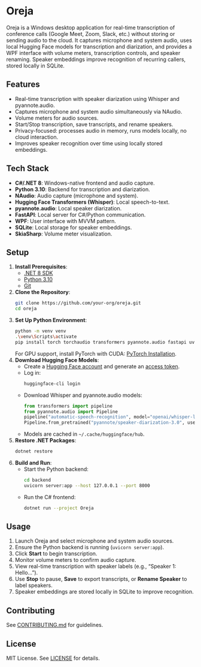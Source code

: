 # Oreja

Oreja is a Windows desktop application for real-time transcription of conference calls (Google Meet, Zoom, Slack, etc.) without storing or sending audio to the cloud. It captures microphone and system audio, uses local Hugging Face models for transcription and diarization, and provides a WPF interface with volume meters, transcription controls, and speaker renaming. Speaker embeddings improve recognition of recurring callers, stored locally in SQLite.

## Features
- Real-time transcription with speaker diarization using Whisper and pyannote.audio.
- Captures microphone and system audio simultaneously via NAudio.
- Volume meters for audio sources.
- Start/Stop transcription, save transcripts, and rename speakers.
- Privacy-focused: processes audio in memory, runs models locally, no cloud interaction.
- Improves speaker recognition over time using locally stored embeddings.

## Tech Stack
- **C#/.NET 8**: Windows-native frontend and audio capture.
- **Python 3.10**: Backend for transcription and diarization.
- **NAudio**: Audio capture (microphone and system).
- **Hugging Face Transformers (Whisper)**: Local speech-to-text.
- **pyannote.audio**: Local speaker diarization.
- **FastAPI**: Local server for C#/Python communication.
- **WPF**: User interface with MVVM pattern.
- **SQLite**: Local storage for speaker embeddings.
- **SkiaSharp**: Volume meter visualization.

## Setup
1. **Install Prerequisites**:
   - [.NET 8 SDK](https://dotnet.microsoft.com/download/dotnet/8.0)
   - [Python 3.10](https://www.python.org/downloads/)
   - [Git](https://git-scm.com/download/win)
2. **Clone the Repository**:
   ```bash
   git clone https://github.com/your-org/oreja.git
   cd oreja
   ```
3. **Set Up Python Environment**:
   ```bash
   python -m venv venv
   .\venv\Scripts\activate
   pip install torch torchaudio transformers pyannote.audio fastapi uvicorn sentencepiece
   ```
   For GPU support, install PyTorch with CUDA: [PyTorch Installation](https://pytorch.org/get-started/locally/).
4. **Download Hugging Face Models**:
   - Create a [Hugging Face account](https://huggingface.co/) and generate an [access token](https://huggingface.co/settings/tokens).
   - Log in:
     ```bash
     huggingface-cli login
     ```
   - Download Whisper and pyannote.audio models:
     ```python
     from transformers import pipeline
     from pyannote.audio import Pipeline
     pipeline("automatic-speech-recognition", model="openai/whisper-large-v3")
     Pipeline.from_pretrained("pyannote/speaker-diarization-3.0", use_auth_token="your-token")
     ```
   - Models are cached in `~/.cache/huggingface/hub`.
5. **Restore .NET Packages**:
   ```bash
   dotnet restore
   ```
6. **Build and Run**:
   - Start the Python backend:
     ```bash
     cd backend
     uvicorn server:app --host 127.0.0.1 --port 8000
     ```
   - Run the C# frontend:
     ```bash
     dotnet run --project Oreja
     ```

## Usage
1. Launch Oreja and select microphone and system audio sources.
2. Ensure the Python backend is running (`uvicorn server:app`).
3. Click **Start** to begin transcription.
4. Monitor volume meters to confirm audio capture.
5. View real-time transcription with speaker labels (e.g., “Speaker 1: Hello…”).
6. Use **Stop** to pause, **Save** to export transcripts, or **Rename Speaker** to label speakers.
7. Speaker embeddings are stored locally in SQLite to improve recognition.

## Contributing
See [CONTRIBUTING.md](CONTRIBUTING.md) for guidelines.

## License
MIT License. See [LICENSE](LICENSE) for details.
